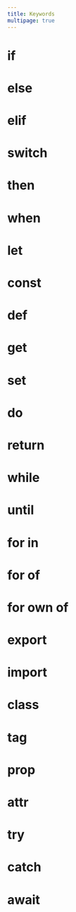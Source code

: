 ```yaml
---
title: Keywords
multipage: true
---
```


# if

# else

# elif

# switch

# then

# when

# let

# const

# def

# get

# set

# do

# return

# while

# until

# for in

# for of

# for own of

# export

# import

# class

# tag

# prop

# attr

# try

# catch

# await